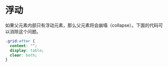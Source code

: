 # 浮动

如果父元素内部只有浮动元素，那么父元素将会崩塌（collapse）。下面的代码可以消除这个问题。

```css
.grid:after {
  content: "";
  display: table;
  clear: both;
}
```
